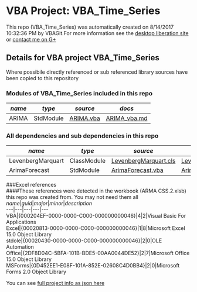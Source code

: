 # VBA Project: VBA_Time_Series
This repo (VBA_Time_Series) was automatically created on 8/14/2017 10:32:36 PM by VBAGit.For more information see the [desktop liberation site](http://ramblings.mcpher.com/Home/excelquirks/drivesdk/gettinggithubready "desktop liberation") or [contact me on G+](https://plus.google.com/+BruceMcpherson "Bruce McPherson - GDE")  
## Details for VBA project VBA_Time_Series
Where possibile directly referenced or sub referenced library sources have been copied to this repository  
### Modules of VBA_Time_Series included in this repo
*name*|*type*|*source*|*docs*  
---|---|---|---  
ARIMA|StdModule|[ARIMA.vba](scripts/ARIMA.vba "script source")|[ARIMA_vba.md](scripts/ARIMA_vba.md "script docs")  
  
### All dependencies and sub dependencies in this repo  
*name*|*type*|*source*|*docs*  
---|---|---|---  
LevenbergMarquart|ClassModule|[LevenbergMarquart.cls](libraries/LevenbergMarquart.cls "library source")|[LevenbergMarquart_cls.md](libraries/LevenbergMarquart_cls.md "library docs")  
ArimaForecast|StdModule|[ArimaForecast.vba](libraries/ArimaForecast.vba "library source")|[ArimaForecast_vba.md](libraries/ArimaForecast_vba.md "library docs")  
  
###Excel references  
####These references were detected in the workbook (ARMA CSS.2.xlsb) this repo was created from. You may not need them all  
*name*|*guid*|*major*|*minor*|*description*  
---|---|---|---|---  
VBA|{000204EF-0000-0000-C000-000000000046}|4|2|Visual Basic For Applications  
Excel|{00020813-0000-0000-C000-000000000046}|1|8|Microsoft Excel 15.0 Object Library  
stdole|{00020430-0000-0000-C000-000000000046}|2|0|OLE Automation  
Office|{2DF8D04C-5BFA-101B-BDE5-00AA0044DE52}|2|7|Microsoft Office 15.0 Object Library  
MSForms|{0D452EE1-E08F-101A-852E-02608C4D0BB4}|2|0|Microsoft Forms 2.0 Object Library  
  
  
You can see [full project info as json here](info.json)